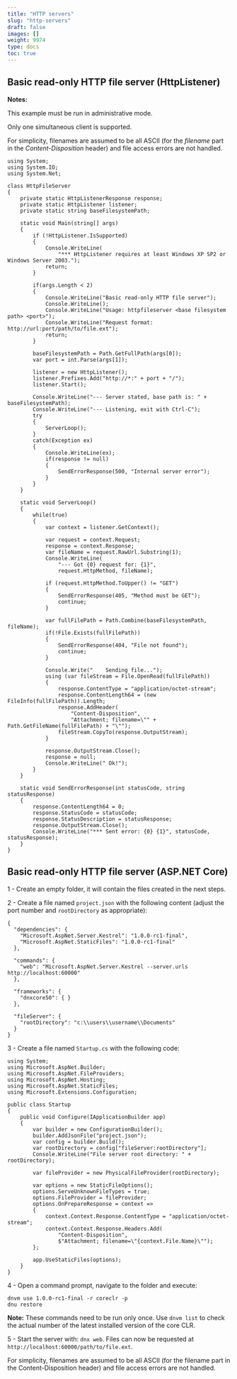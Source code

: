 ```yaml
---
title: "HTTP servers"
slug: "http-servers"
draft: false
images: []
weight: 9974
type: docs
toc: true
---
```


## Basic read-only HTTP file server (HttpListener)
**Notes:**

This example must be run in administrative mode.

Only one simultaneous client is supported.

For simplicity, filenames are assumed to be all ASCII (for the _filename_ part in the   _Content-Disposition_ header) and file access errors are not handled.


    using System;
    using System.IO;
    using System.Net;

    class HttpFileServer
    {
        private static HttpListenerResponse response;
        private static HttpListener listener;
        private static string baseFilesystemPath;

        static void Main(string[] args)
        {
            if (!HttpListener.IsSupported)
            {
                Console.WriteLine(
                    "*** HttpListener requires at least Windows XP SP2 or Windows Server 2003.");
                return;
            }

            if(args.Length < 2)
            {
                Console.WriteLine("Basic read-only HTTP file server");
                Console.WriteLine();
                Console.WriteLine("Usage: httpfileserver <base filesystem path> <port>");
                Console.WriteLine("Request format: http://url:port/path/to/file.ext");
                return;
            }

            baseFilesystemPath = Path.GetFullPath(args[0]);
            var port = int.Parse(args[1]);

            listener = new HttpListener();
            listener.Prefixes.Add("http://*:" + port + "/");
            listener.Start();

            Console.WriteLine("--- Server stated, base path is: " + baseFilesystemPath);
            Console.WriteLine("--- Listening, exit with Ctrl-C");
            try
            {
                ServerLoop();
            }
            catch(Exception ex)
            {
                Console.WriteLine(ex);
                if(response != null)
                {
                    SendErrorResponse(500, "Internal server error");
                }
            }
        }

        static void ServerLoop()
        {
            while(true)
            {
                var context = listener.GetContext();

                var request = context.Request;
                response = context.Response;
                var fileName = request.RawUrl.Substring(1);
                Console.WriteLine(
                    "--- Got {0} request for: {1}", 
                    request.HttpMethod, fileName);

                if (request.HttpMethod.ToUpper() != "GET")
                {
                    SendErrorResponse(405, "Method must be GET");
                    continue;
                }

                var fullFilePath = Path.Combine(baseFilesystemPath, fileName);
                if(!File.Exists(fullFilePath))
                {
                    SendErrorResponse(404, "File not found");
                    continue;
                }

                Console.Write("    Sending file...");
                using (var fileStream = File.OpenRead(fullFilePath))
                {
                    response.ContentType = "application/octet-stream";
                    response.ContentLength64 = (new FileInfo(fullFilePath)).Length;
                    response.AddHeader(
                        "Content-Disposition",
                        "Attachment; filename=\"" + Path.GetFileName(fullFilePath) + "\"");
                    fileStream.CopyTo(response.OutputStream);
                }

                response.OutputStream.Close();
                response = null;
                Console.WriteLine(" Ok!");
            }
        }

        static void SendErrorResponse(int statusCode, string statusResponse)
        {
            response.ContentLength64 = 0;
            response.StatusCode = statusCode;
            response.StatusDescription = statusResponse;
            response.OutputStream.Close();
            Console.WriteLine("*** Sent error: {0} {1}", statusCode, statusResponse);
        }
    }

## Basic read-only HTTP file server (ASP.NET Core)
1 - Create an empty folder, it will contain the files created in the next steps.

2 - Create a file named `project.json` with the following content (adjust the port number and `rootDirectory` as appropriate):

    {
      "dependencies": {
        "Microsoft.AspNet.Server.Kestrel": "1.0.0-rc1-final",
        "Microsoft.AspNet.StaticFiles": "1.0.0-rc1-final"
      },
    
      "commands": {
        "web": "Microsoft.AspNet.Server.Kestrel --server.urls http://localhost:60000"
      },
    
      "frameworks": {
        "dnxcore50": { }
      },
    
      "fileServer": {
        "rootDirectory": "c:\\users\\username\\Documents" 
      }
    }

3 - Create a file named `Startup.cs` with the following code:

    using System;
    using Microsoft.AspNet.Builder;
    using Microsoft.AspNet.FileProviders;
    using Microsoft.AspNet.Hosting;
    using Microsoft.AspNet.StaticFiles;
    using Microsoft.Extensions.Configuration;

    public class Startup
    {
        public void Configure(IApplicationBuilder app)
        {
            var builder = new ConfigurationBuilder();
            builder.AddJsonFile("project.json");
            var config = builder.Build();
            var rootDirectory = config["fileServer:rootDirectory"];
            Console.WriteLine("File server root directory: " + rootDirectory);

            var fileProvider = new PhysicalFileProvider(rootDirectory);

            var options = new StaticFileOptions();
            options.ServeUnknownFileTypes = true;
            options.FileProvider = fileProvider;
            options.OnPrepareResponse = context =>
            {
                context.Context.Response.ContentType = "application/octet-stream";
                context.Context.Response.Headers.Add(
                    "Content-Disposition",
                    $"Attachment; filename=\"{context.File.Name}\"");
            };
            
            app.UseStaticFiles(options);
        }
    }

4 - Open a command prompt, navigate to the folder and execute:

    dnvm use 1.0.0-rc1-final -r coreclr -p
    dnu restore

**Note:**
These commands need to be run only once.
Use `dnvm list` to check the actual number of the latest installed version of the core CLR.

5 - Start the server with: `dnx web`. Files can now be requested at  `http://localhost:60000/path/to/file.ext`.

For simplicity, filenames are assumed to be all ASCII (for the filename part in the Content-Disposition header) and file access errors are not handled.


